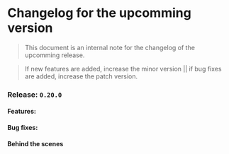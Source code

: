 # Changelog for the upcomming version
> This document is an internal note for the changelog of the upcomming release.

> If new features are added, increase the minor version || if bug fixes are added, increase the patch version.

### Release: `0.20.0`

#### Features:

#### Bug fixes:

#### Behind the scenes
